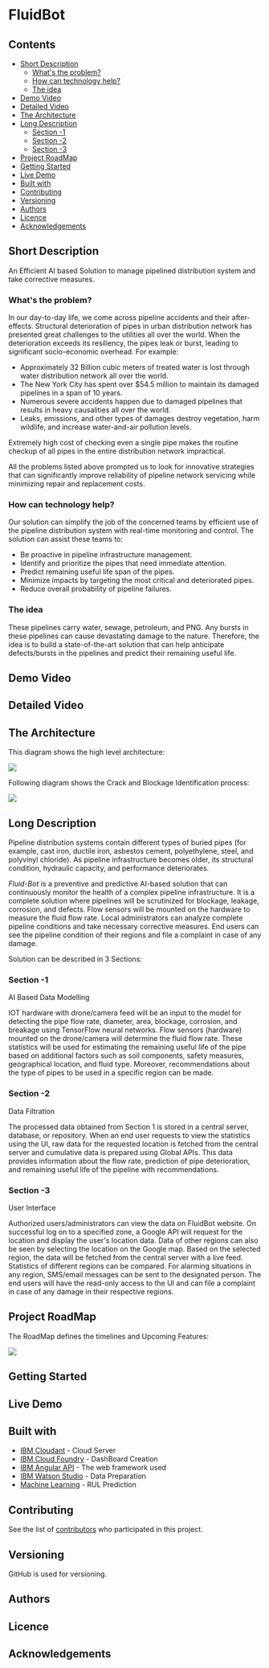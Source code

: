# FluidBot

## Contents
- [Short Description](#short-description)
  * [What's the problem?](#whats-the-problem)
  * [How can technology help?](#how-can-technology-help)
  * [The idea](#the-idea)
- [Demo Video](#demo-video)
- [Detailed Video](#detailed-video)
- [The Architecture](#the-architecture)
- [Long Description](#long-description)
  * [Section -1](#section--1)
  * [Section -2](#section--2)
  * [Section -3](#section--3)
- [Project RoadMap](#project-roadmap)
- [Getting Started](#getting-started)
- [Live Demo](#live-demo)
- [Built with](#built-with)
- [Contributing](#contributing)
- [Versioning](#versioning)
- [Authors](#authors)
- [Licence](#licence)
- [Acknowledgements](#acknowledgements)

## Short Description
An Efficient AI based Solution to manage pipelined distribution system and take corrective measures.

### What's the problem?
In our day-to-day life, we come across pipeline accidents and their after-effects. Structural deterioration of pipes in urban distribution network has presented great challenges to the utilities all over the world. When the deterioration exceeds its resiliency, the pipes leak or burst, leading to significant socio-economic overhead. For example:

* Approximately 32 Billion cubic meters of treated water is lost through water distribution network all over the world. 
* The New York City has spent over $54.5 million to maintain its damaged pipelines in a span of 10 years. 
* Numerous severe accidents happen due to damaged pipelines that results in heavy causalities all over the world. 
* Leaks, emissions, and other types of damages destroy vegetation, harm wildlife, and increase water-and-air pollution levels.

Extremely high cost of checking even a single pipe makes the routine checkup of all pipes in the entire distribution network impractical.

All the problems listed above prompted us to look for innovative strategies that can significantly improve reliability of pipeline network servicing while minimizing repair and replacement costs.

### How can technology help?
Our solution can simplify the job of the concerned teams by efficient use of the pipeline distribution system with real-time monitoring and control. The solution can assist these teams to:
* Be proactive in pipeline infrastructure management.
* Identify and prioritize the pipes that need immediate attention.
* Predict remaining useful life span of the pipes.
* Minimize impacts by targeting the most critical and deteriorated pipes.
* Reduce overall probability of pipeline failures.

### The idea
These pipelines carry water, sewage, petroleum, and PNG. Any bursts in these pipelines can cause devastating damage to the nature. Therefore, the idea is to build a state-of-the-art solution that can help anticipate defects/bursts in the pipelines and predict their remaining useful life.

## Demo Video

## Detailed Video

## The Architecture
This diagram shows the high level architecture:

<img src="https://github.com/ilika-rajbhandari/Fluid-Bot/blob/main/Documents/Architecture%20Diagram.png">


Following diagram shows the Crack and Blockage Identification process:

<img src="https://github.com/ilika-rajbhandari/Fluid-Bot/blob/main/Documents/Tensor%20Flow%20Diagram.png">

## Long Description
Pipeline distribution systems contain different types of buried pipes (for example, cast iron, ductile iron, asbestos cement, polyethylene, steel, and polyvinyl chloride). As pipeline infrastructure becomes older, its structural condition, hydraulic capacity, and performance deteriorates.

*Fluid-Bot* is a preventive and predictive AI-based solution that can continuously monitor the health of a complex pipeline infrastructure. It is a complete solution where pipelines will be scrutinized for blockage, leakage, corrosion, and defects. Flow sensors will be mounted on the hardware to measure the fluid flow rate. Local administrators can analyze complete pipeline conditions and take necessary corrective measures. End users can see the pipeline condition of their regions and file a complaint in case of any damage.    

Solution can be described in 3 Sections:

### Section -1
AI Based Data Modelling

IOT hardware with drone/camera feed will be an input to the model for detecting the pipe flow rate, diameter, area, blockage, corrosion, and breakage using TensorFlow neural networks. Flow sensors (hardware) mounted on the drone/camera will determine the fluid flow rate. These statistics will be used for estimating the remaining useful life of the pipe based on additional factors such as soil components, safety measures, geographical location, and fluid type. Moreover, recommendations about the type of pipes to be used in a specific region can be made.
### Section -2
Data Filtration

The processed data obtained from Section 1 is stored in a central server, database, or repository. When an end user requests to view the statistics using the UI, raw data for the requested location is fetched from the central server and cumulative data is prepared using Global APIs. This data provides information about the flow rate, prediction of pipe deterioration, and remaining useful life of the pipeline with recommendations. 
### Section -3
User Interface

Authorized users/administrators can view the data on FluidBot website. On successful log on to a specified zone, a Google API will request for the location and display the user's location data. Data of other regions can also be seen by selecting the location on the Google map. Based on the selected region, the data will be fetched from the central server with a live feed. Statistics of different regions can be compared. For alarming situations in any region, SMS/email messages can be sent to the designated person. The end users will have the read-only access to the UI and can file a complaint in case of any damage in their respective regions. 

## Project RoadMap

The RoadMap defines the timelines and Upcoming Features:

<img src="https://github.com/ilika-rajbhandari/Fluid-Bot/blob/main/Documents/RoadMap.png">

## Getting Started

## Live Demo

## Built with
* [IBM Cloudant](https://cloud.ibm.com/catalog?search=cloudant#search_results) - Cloud Server
* [IBM Cloud Foundry](https://www.cloudfoundry.org/the-foundry/ibm-cloud-foundry/) - DashBoard Creation
* [IBM Angular API](https://www.ibm.com/cloud/blog/simple-angular-node-application) - The web framework used
* [IBM Watson Studio](https://cloud.ibm.com/catalog/services/watson-studio) - Data Preparation
* [Machine Learning](https://cloud.ibm.com/catalog/services/machine-learning) - RUL Prediction

## Contributing
See the list of [contributors](https://github.com/ilika-rajbhandari/Fluid-Bot/graphs/contributors) who participated in this project.

## Versioning
GitHub is used for versioning.

## Authors

## Licence

## Acknowledgements

